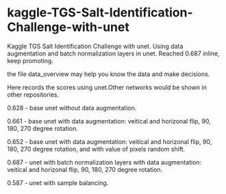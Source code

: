 # kaggle-TGS-Salt-Identification-Challenge-with-unet
Kaggle TGS Salt Identification Challenge with unet.
Using data augmentation and batch normalization layers in unet.
Reached 0.687 inline, keep promoting.

the file data_overview may help you know the data and make decisions.

Here records the scores using unet.Other networks would be shown in other repositories.

0.628 - base unet without data augmentation.

0.661 - base unet with data augmentation: veitical and horizonal flip, 90, 180, 270 degree rotation.

0.652 - base unet with data augmentation: veitical and horizonal flip, 90, 180, 270 degree rotation, and with value of pixels random shift.

0.687 - unet with batch normalization layers with data augmentation: veitical and horizonal flip, 90, 180, 270 degree rotation.

0.587 - unet with sample balancing.
